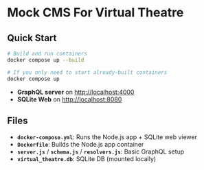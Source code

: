 # Mock CMS For Virtual Theatre

## Quick Start

```bash
# Build and run containers
docker compose up --build

# If you only need to start already-built containers
docker compose up
```

- **GraphQL server** on [http://localhost:4000](http://localhost:4000)  
- **SQLite Web** on [http://localhost:8080](http://localhost:8080)

## Files

- **`docker-compose.yml`**: Runs the Node.js app + SQLite web viewer  
- **`Dockerfile`**: Builds the Node.js app container  
- **`server.js`** / **`schema.js`** / **`resolvers.js`**: Basic GraphQL setup  
- **`virtual_theatre.db`**: SQLite DB (mounted locally)  
